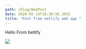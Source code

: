 ```yaml
---
path: /blog/WebPost
date: 2020-05-14T16:30:56.365Z
title: "Post from netlify web app "
---
```

Hello From betlify

![](assets/flavor_wheel.jpg)